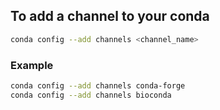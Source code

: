 ## To add a channel to your conda 


```bash
conda config --add channels <channel_name>
```

### Example  

```bash
conda config --add channels conda-forge
conda config --add channels bioconda
```


